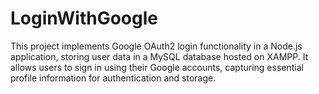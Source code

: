 # LoginWithGoogle
This project implements Google OAuth2 login functionality in a Node.js application, storing user data in a MySQL database hosted on XAMPP. It allows users to sign in using their Google accounts, capturing essential profile information for authentication and storage.
